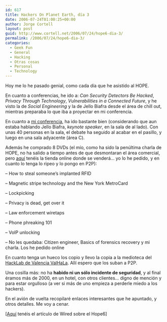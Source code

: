 ```yaml
---
id: 617
title: Hackers On Planet Earth, dí­a 3
date: 2006-07-24T01:00:25+00:00
author: Jorge Cortell
layout: post
guid: http://www.cortell.net/2006/07/24/hope6-dia-3/
permalink: /2006/07/24/hope6-dia-3/
categories:
  - Geek Fun
  - General
  - Hacking
  - Otras cosas
  - Personal
  - Technology
---
```

Hoy me lo he pasado genial, como cada dí­a que he asistido al HOPE.

En cuanto a conferencias, he ido a: _Can Security Detectors Be Hacked_, _Privacy Through Technology_, _Vulnerabilities in a Connected Future_, y he visto la de _Social Engineering_ y la de Jello Biafra desde el área de chill out, mientras preparaba lo que iba a proyectar en mi conferencia.

En cuanto a <a target="_blank" title="HOPE6 selfness speech" href="http://www.cortell.net/2006/07/24/my-hope6-selfness-speech/">mi conferencia</a>, ha ido bastante bien (considerando que aun estaba hablando Jello Biafra, _keynote speaker_, en la sala de al lado). Con unas 40 personas en la sala, el debate ha seguido al acabar en el pasillo, y luego en una sala adyacente (área C).

Además he comprado 8 DVDs (el mí­o, como ha sido la penúltima charla de HOPE, no ha salido a tiempo antes de que desmontaran el área comercial, pero <a title="servicio venta DVDs conferencia HOPE" target="_blank" href="http://ncrsusa.com/">aquí­</a> tenéis la tienda online donde se venderá&#8230; yo lo he pedido, y en cuanto lo tenga lo ripeo y lo pongo en P2P):

&#8211; How to steal someone&#8217;s implanted RFID
  
&#8211; Magnetic stripe technology and the New York MetroCard
  
&#8211; Lockpicking
  
&#8211; Privacy is dead, get over it
  
&#8211; Law enforcement wiretaps
  
&#8211; Phone phreaking 101
  
&#8211; VoIP unlocking
  
&#8211; No les quedaba: Citizen engineer, Basics of forensics recovery y mi charla. Los he pedido online

En cuanto tenga un hueco los copio y llevo la copia a la medioteca del <a target="_blank" title="ValHaLa" href="http://valencia.hacklab.info/">HackLab de Valencia ValHaLa</a>. Allí­ espero que los suban a P2P.

Una cosilla más: no ha **habido ni un sólo incidente de seguridad**, y al final éramos más de 2000, en un hotel, con otros clientes&#8230; digno de mención y para estar orgulloso (a ver si más de uno empieza a perderle miedo a los hackers).

En el avión de vuelta recopilaré enlaces interesantes que he apuntado, y otros detalles. Me voy a cenar.

[<a target="_blank" title="Wired on Hope6" href="http://wired.com/news/technology/0,71450-0.html?tw=wn_index_2">Aquí­</a> tenéis el artí­culo de Wired sobre el Hope6]